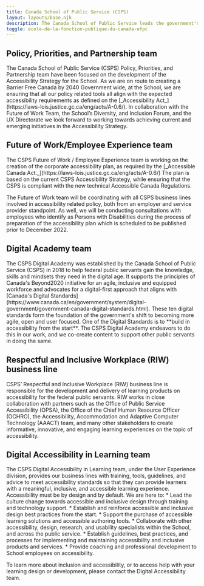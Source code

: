 ```yaml
---
title: Canada School of Public Service (CSPS)
layout: layouts/base.njk
description: The Canada School of Public Service leads the government's enterprise-wide approach to learning by providing a common, standardized curriculum that supports public servants through key career transitions, ensuring that they are equipped to serve Canadians with excellence. Multiple teams at the School support accessibility with the goal of creating a barrier free learning environment for its learners.
toggle: ecole-de-la-fonction-publique-du-canada-efpc
---
```


<div class="row wb-eqht">
	<section class="col-md-6">
		<h2 class="h3">Policy, Priorities, and Partnership team</h2>
The Canada School of Public Service (CSPS) Policy, Priorities, and Partnership team have been focused on the development of the Accessibility Strategy for the School. As we are on route to creating a Barrier Free Canada by 2040 Government wide, at the School, we are ensuring that all our policy related tools all align with the expected accessibility requirements as defined on the [_Accessibility Act_](https://laws-lois.justice.gc.ca/eng/acts/A-0.6/). In collaboration with the Future of Work Team, the School’s Diversity, and Inclusion Forum, and the UX Directorate we look forward to working towards achieving current and emerging initiatives in the Accessibility Strategy.
	</section>
	<section class="col-md-6">
		<h2 class="h3">Future of Work/Employee Experience team</h2>
The CSPS Future of Work / Employee Experience team is working on the creation of the corporate accessibility plan, as required by the [_Accessible Canada Act._](https://laws-lois.justice.gc.ca/eng/acts/A-0.6/) The plan is based on the current CSPS Accessibility Strategy, while ensuring that the CSPS is compliant with the new technical Accessible Canada Regulations.

The Future of Work team will be coordinating with all CSPS business lines involved in accessibility related policy, both from an employer and service provider standpoint. As well, we will be conducting consultations with employees who identify as Persons with Disabilities during the process of preparation of the accessibility plan which is scheduled to be published prior to December 2022.

</section>
	<section class="col-md-6">
		<h2 class="h3">Digital Academy team</h2>
The CSPS Digital Academy was established by the Canada School of Public Service (CSPS) in 2018 to help federal public servants gain the knowledge, skills and mindsets they need in the digital age. It supports the principles of Canada's Beyond2020 initiative for an agile, inclusive and equipped workforce and advocates for a digital-first approach that aligns with [Canada's Digital Standards](https://www.canada.ca/en/government/system/digital-government/government-canada-digital-standards.html). These ten digital standards form the foundation of the government's shift to becoming more agile, open and user focused. One of the Digital Standards is to **build in accessibility from the start**. The CSPS Digital Academy endeavors to do this in our work, and we co-create content to support other public servants in doing the same.
	</section>
	<section class="col-md-6">
		<h2 class="h3">Respectful and Inclusive Workplace (RIW) business line</h2>
CSPS’ Respectful and Inclusive Workplace (RIW) business line is responsible for the development and delivery of learning products on accessibility for the federal public servants. RIW works in close collaboration with partners such as the Office of Public Service Accessibility (OPSA), the Office of the Chief Human Resource Officer (OCHRO), the Accessibility, Accommodation and Adaptive Computer Technology (AAACT) team, and many other stakeholders to create informative, innovative, and engaging learning experiences on the topic of accessibility.
	</section>
	<section class="col-md-6">
		<h2 class="h3">Digital Accessibility in Learning team</h2>
The CSPS Digital Accessibility in Learning team, under the User Experience division, provides our business lines with training, tools, guidelines, and advice to meet accessibility standards so that they can provide learners with a meaningful, inclusive, and accessible learning experience. Accessibility must be by design and by default. We are here to:
*   Lead the culture change towards accessible and inclusive design through training and technology support.
*   Establish and reinforce accessible and inclusive design best practices from the start.
*   Support the purchase of accessible learning solutions and accessible authoring tools.
*   Collaborate with other accessibility, design, research, and usability specialists within the School, and across the public service.
*   Establish guidelines, best practices, and processes for implementing and maintaining accessibility and inclusive products and services.
*   Provide coaching and professional development to School employees on accessibility.

To learn more about inclusion and accessibility, or to access help with your learning design or development, please contact the Digital Accessibility team.
</section>

</div>

